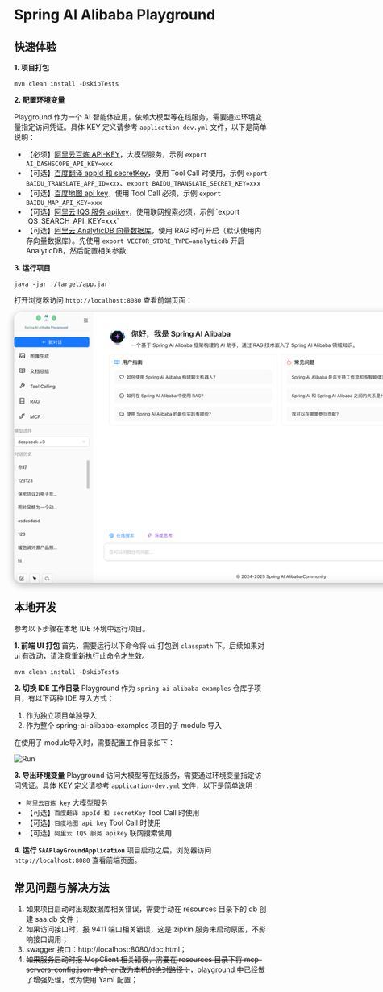 # Spring AI Alibaba Playground

## 快速体验

**1. 项目打包**
```shell
mvn clean install -DskipTests
```

**2. 配置环境变量**

Playground 作为一个 AI 智能体应用，依赖大模型等在线服务，需要通过环境变量指定访问凭证。具体 KEY 定义请参考 `application-dev.yml` 文件，以下是简单说明：

  - 【必须】[阿里云百炼 API-KEY](https://bailian.console.aliyun.com/?tab=model#/api-key)，大模型服务，示例 `export AI_DASHSCOPE_API_KEY=xxx`
  - 【可选】[百度翻译 appId 和 secretKey](https://api.fanyi.baidu.com/product/113)，使用 Tool Call 时使用，示例 `export BAIDU_TRANSLATE_APP_ID=xxx`、`export BAIDU_TRANSLATE_SECRET_KEY=xxx`
  - 【可选】[百度地图 api key](https://lbs.baidu.com/faq/api)，使用 Tool Call 必须，示例 `export BAIDU_MAP_API_KEY=xxx`
  - 【可选】[阿里云 IQS 服务 apikey](https://help.aliyun.com/document_detail/2870227.html?)，使用联网搜索必须，示例 `export IQS_SEARCH_API_KEY=xxx`
  - 【可选】[阿里云 AnalyticDB 向量数据库](https://help.aliyun.com/zh/analyticdb/analyticdb-for-postgresql/getting-started/instances-with-vector-engine-optimization-enabled/)，使用 RAG 时可开启（默认使用内存向量数据库）。先使用 `export VECTOR_STORE_TYPE=analyticdb` 开启 AnalyticDB，然后配置相关参数

**3. 运行项目**
```shell
java -jar ./target/app.jar
```

打开浏览器访问 `http://localhost:8080` 查看前端页面：

<p align="center">
    <img src="./images/playground.png" alt="PlayGround" style="max-width: 949px; height: 537px; border-radius: 15px; box-shadow: 0 4px 15px rgba(0, 0, 0, 0.3);" />
</p>

## 本地开发

参考以下步骤在本地 IDE 环境中运行项目。

**1. 前端 UI 打包**
首先，需要运行以下命令将 `ui` 打包到 `classpath` 下。后续如果对 ui 有改动，请注意重新执行此命令才生效。

```shell
mvn clean install -DskipTests
```

**2. 切换 IDE 工作目录**
Playground 作为 `spring-ai-alibaba-examples` 仓库子项目，有以下两种 IDE 导入方式：
1. 作为独立项目单独导入
2. 作为整个 spring-ai-alibaba-examples 项目的子 module 导入

在使用子 module导入时，需要配置工作目录如下：

![Run](./images/run.png)

**3. 导出环境变量**
Playground 访问大模型等在线服务，需要通过环境变量指定访问凭证。具体 KEY 定义请参考 `application-dev.yml` 文件，以下是简单说明：
  - `阿里云百炼 key` 大模型服务
  - 【可选】`百度翻译 appId 和 secretKey` Tool Call 时使用
  - 【可选】`百度地图 api key` Tool Call 时使用
  - 【可选】`阿里云 IQS 服务 apikey` 联网搜索使用

**4. 运行 `SAAPlayGroundApplication`**
项目启动之后，浏览器访问 `http://localhost:8080` 查看前端页面。

## 常见问题与解决方法
1. 如果项目启动时出现数据库相关错误，需要手动在 resources 目录下的 db 创建 saa.db 文件；
2. 如果访问接口时，报 9411 端口相关错误，这是 zipkin 服务未启动原因，不影响接口调用；
3. swagger 接口：http://localhost:8080/doc.html；
4. ~~如果服务启动时报 McpClient 相关错误，需要在 resources 目录下将 mcp-servers-config.json 中的 jar 改为本机的绝对路径；~~，playground 中已经做了增强处理，改为使用 Yaml 配置；

